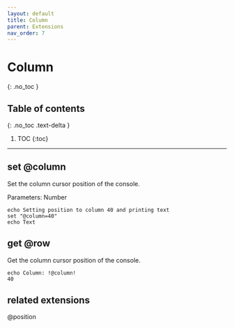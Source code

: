 ```yaml
---
layout: default
title: Column
parent: Extensions
nav_order: 7
---
```


# Column
{: .no_toc }

## Table of contents
{: .no_toc .text-delta }

1. TOC
{:toc}

---

## set @column
Set the column cursor position of the console.

Parameters: Number

```batch
echo Setting position to column 40 and printing text
set "@column=40"
echo Text
```

## get @row
Get the column cursor position of the console.

```batch
echo Column: !@column!
40
```

## related extensions
@position
